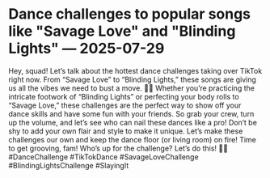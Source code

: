 # Dance challenges to popular songs like "Savage Love" and "Blinding Lights" — 2025-07-29

Hey, squad! Let’s talk about the hottest dance challenges taking over TikTok right now. From “Savage Love” to “Blinding Lights,” these songs are giving us all the vibes we need to bust a move. 💃🔥 Whether you’re practicing the intricate footwork of “Blinding Lights” or perfecting your body rolls to “Savage Love,” these challenges are the perfect way to show off your dance skills and have some fun with your friends. So grab your crew, turn up the volume, and let’s see who can nail these dances like a pro! Don’t be shy to add your own flair and style to make it unique. Let’s make these challenges our own and keep the dance floor (or living room) on fire! Time to get grooving, fam! Who’s up for the challenge? Let’s do this! 🕺✨ #DanceChallenge #TikTokDance #SavageLoveChallenge #BlindingLightsChallenge #SlayingIt